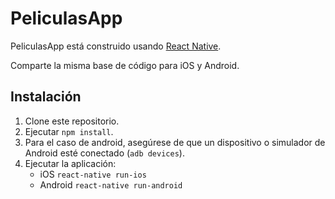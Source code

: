 # PeliculasApp

PeliculasApp está construido usando [React Native](https://facebook.github.io/react-native/).

Comparte la misma base de código para iOS y Android.

## Instalación

1. Clone este repositorio.
2. Ejecutar `npm install`.
3. Para el caso de android, asegúrese de que un dispositivo o simulador de Android esté conectado (`adb devices`).
4. Ejecutar la aplicación:
    - iOS `react-native run-ios`
    - Android `react-native run-android`